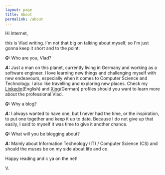```yaml
---
layout: page
title: About
permalink: /about
---
```

Hi Internet,

this is Vlad writing.
I'm not that big on talking about myself, so I'm just gonna keep it short and to the point:

_**Q:**_ Who are you, Vlad?

_**A:**_ Just a man on this planet, currently living in Germany and working as a software engineer. I love learning new things and challenging myself with new endeavours, especially when it comes to Computer Science and Technology. I also like travelling and exploring new places. Check my [Linkedin][Linkedin](English) and [Xing][Xing](German) profiles should you want to learn more about the professional Vlad.

_**Q:**_ Why a blog?

_**A:**_ I always wanted to have one, but I never had the time, or the inspiration, to put one together and keep it up to date.
Because I do not give up that easily, I said to myself it was time to give it another chance.

_**Q:**_ What will you be blogging about?

_**A:**_ Mainly about Information Technology (IT) / Computer Science (CS) and should the muses be on my side about life and co.

Happy reading and c ya on the net!

V.

[Linkedin]: https://www.linkedin.com/in/vlad-flore-a709723b/
[Xing]: https://www.xing.com/profile/Vlad_Flore/cv
